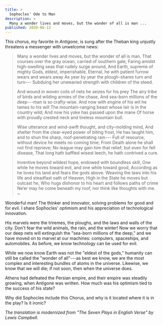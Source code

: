```yaml
---
title: >
  Sophocles' Ode to Man
description: >
  Many a wonder lives and moves, but the wonder of all is man ...
published: 2020-06-12
---
```


This chorus, my favorite in *Antigone*, is sung after the Theban king unjustly threatens a messenger with unwelcome news:

> Many a wonder lives and moves, but the wonder of all is man,
> That courses over the gray ocean, carried of southern gale,
> Faring amidst high-swelling seas that rudely surge around,
> And Earth, supreme of mighty Gods, eldest, imperishable,
> Eternal, he with patient furrow wears and wears away
> As year by year the plough-shares turn and turn---
> Subduing her unwearied strength with children of the steed.
>
> And wound in woven coils of nets he seizes for his prey
> The airy tribe of birds and wilding armies of the chase,
> And sea-born millions of the deep---man is so crafty-wise.
> And now with engine of his wit he tames to his will
> The mountain-ranging beast whose lair is in the country wild;
> And now his yoke has passed upon the mane
> Of horse with proudly crested neck and tireless mountain bull.
>
> Wise utterance and wind-swift thought, and city-molding mind,
> And shelter from the clear-eyed power of biting frost,
> He has taught him, and to shun the sharp, roof-penetrating rain---
> Full of resource, without device he meets no coming time;
> From Death alone he shall not find reprieve;
> No league may gain him that relief; but even for fell disease,
> That long hath baffled wisest leech, he hath contrived a cure.
>
> Inventive beyond wildest hope, endowed with boundless skill,
> One while he moves toward evil, and one while toward good,
> According as he loves his land and fears the gods above.
> Weaving the laws into his life and steadfast oath of Heaven,
> High in the State he moves but outcast he,
> Who hugs dishonor to his heart and follows paths of crime
> Ne’er may he come beneath my roof, nor think like thoughts with me.
> ~

Wonderful man! The thinker and innovator, solving problems for good and for evil. I share Sophocles' optimism and his appreciation of technological innovation.

His marvels were the triremes, the ploughs, and the laws and walls of the city. Don't fear the wild animals, the rain, and the winter! Now we worry that our deep nets will extinguish the "sea-born millions of the deep," and we have moved on to  marvel at our machines: computers, spaceships, and automobiles. As before, we know technology can be used for evil.

While we now know Earth was not the "eldest of the gods," humanity can still be called the "wonder of all"---as best we know, we are the most complex and interesting bundles of atoms in the universe. Likewise, we know that we will die; if not soon, then when the universe does.

Athens had defeated the Persian empire, and their empire was steadily growing, when Antigone was written. How much was his optimism tied to the success of his state?

Why did Sophocles include this Chorus, and why is it located where it is in the play? Is it ironic?

*The translation is modernized from "The Seven Plays in English Verse" by Lewis Campbell.*
